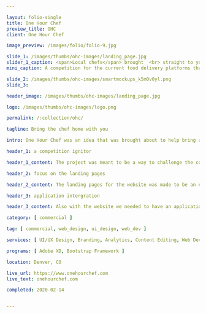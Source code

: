 ```yaml
---

layout: folio-single
title: One Hour Chef
preview_title: OHC
client: One Hour Chef

image_preview: /images/folio/folio-9.jpg

slide_1: /images/thumbs/ohc-images/landing_page.jpg
slider_1_caption: <span>Local chefs</span> brought  <br> straight to your home <br> in under an <span>hour</span>
mini_caption: A competition for the current food delivery platforms that we wanted to make into a possibility.

slide_2: /images/thumbs/ohc-images/smartmockups_k5m0v0yl.png
slide_3: 

header_image: /images/thumbs/ohc-images/landing_page.jpg

logo: /images/thumbs/ohc-images/logo.png

permalink: /:collection/ohc/

tagline: Bring the chef home with you

intro: One Hour Chef was an idea that was brought about to help bring a chef to your home to rival that of UberEats and DoorDash with their method. I was signed on to help with bringing about a new way to bring the idea to a possibility.

header_1: a competition ignitor

header_1_content: The project was meant to be a way to challenge the competition and bring chefs locally in many areas to get business by offering an at-home luxury service. This also applied to restaurants that wanted to offer a luxury stay at home meal with all the essentials. The process went about that you ordered the chef through an app (web or mobile) amd then they would start the timer at one hour delivery once they receive it and started the order. This way you don't have it saying confirmed and then waiting hours on end for the food to arrive.

header_2: focus on the landing pages

header_2_content: The landing pages for the website was made to be an easy come to the site and choose what you needed. The structure was built around Bootstrap so that it can be mobile ready from the start and easy on the eyes, as much as possible. I worked on making the site design in about a weeks time and then hand coded the website from scratch in about a month time with the content provided and adding in parts that would fit.

header_3: application intergration

header_3_content: Also with the website we needed to have an application setup so that it can be easy to order the food and get the services of all the businesses offered. So I worked on making an application setup with a driver notification system that alerts when the driver is on the way, who the driver is, and how far they are at the time. All of this ran through WordPress for that so the businesses and chefs can add their services and food on a menu system for people to choose from ahead of time. Also worked on an api connection for Stripe Connect so that people can sign up and get paid that are providing their services on the platform. The hardest part of the project was the application and intergration as it was some setbacks when SSL is not active and secured on the domain.

category: [ commercial ]

tag: [ commercial, web_design, ui_design, web_dev ]

services: [ UI/UX Design, Branding, Analytics, Content Editing, Web Development  ]

programs: [ Adobe XD, Bootstrap Framework ]

location: Denver, CO

live_url: https://www.onehourchef.com
live_text: onehourchef.com

completed: 2020-02-14


---
```


